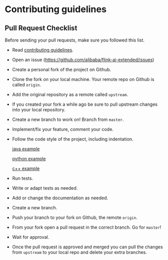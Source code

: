 # Contributing guidelines

## Pull Request Checklist

Before sending your pull requests, make sure you followed this list.

- Read [contributing guidelines](CONTRIBUTING.md).
- Open an issue (https://github.com/alibaba/flink-ai-extended/issues)
- Create a personal fork of the project on Github.
- Clone the fork on your local machine. Your remote repo on Github is called `origin`.
- Add the original repository as a remote called `upstream`.
- If you created your fork a while ago be sure to pull upstream changes into your local repository.
- Create a new branch to work on! Branch from `master`.
- Implement/fix your feature, comment your code.
- Follow the code style of the project, including indentation.

   [java example](flink-ml-framework/src/main/java/com/alibaba/flink/ml/cluster/MLConfig.java)
   
   [python example](flink-ml-framework/python/flink_ml_framework/context.py)
   
   [c++ example](flink-ml-framework/python/flink_ml_framework/ops/java_file_python_binding.cc)
- Run tests.
- Write or adapt tests as needed.
- Add or change the documentation as needed.
- Create a new branch.
- Push your branch to your fork on Github, the remote `origin`.
- From your fork open a pull request in the correct branch. Go for `master`!
- Wait for approval.
- Once the pull request is approved and merged you can pull the changes from `upstream` to your local repo and delete your extra branches.
